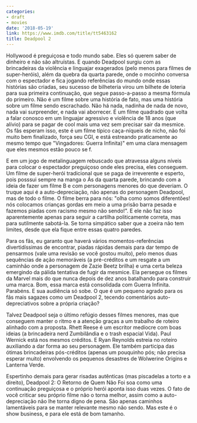 ```yaml
---
categories:
- draft
- movies
date: '2018-05-19'
link: https://www.imdb.com/title/tt5463162
title: Deadpool 2
---
```


Hollywood é preguiçosa e todo mundo sabe. Eles só querem saber de dinheiro e não são altruístas. E quando Deadpool surgiu com as brincadeiras da violência e linguajar exagerados (pelo menos para filmes de super-heróis), além da quebra da quarta parede, onde o mocinho conversa com o espectador e fica jogando referências do mundo onde essas histórias são criadas, seu sucesso de bilheteria virou um bilhete de loteria para sua primeira continuação, que segue passo-a-passo a mesma fórmula do primeiro. Não é um filme sobre uma história de fato, mas uma história sobre um filme sendo escrachado. Não há nada, nadinha de nada de novo, nada vai surpreender, e nada vai aborrecer. É um filme quadrado que volta a falar conosco em um linguajar agressivo e violência de 18 anos (que alívio) para se pagar de cool mais uma vez sem precisar sair da mesmice. Os fãs esperam isso, este é um filme típico caça-níqueis de nicho, não foi muito bem finalizado, força seu CGI, e está estreando praticamente ao mesmo tempo que "Vingadores: Guerra Infinita)" em uma clara mensagem que eles mesmos estão pouco se f.

E em um jogo de metalinguagem rebuscado que atravessa alguns níveis para colocar o espectador preguiçoso onde eles precisa, eles conseguem. Um filme de super-herói tradicional que se paga de irreverente e esperto, pois posssui sempre na manga o Ás da quarta parede, brincando com a ideia de fazer um filme B e com personagens menores do que deveriam. O truque aqui é a auto-depreciação, não apenas do personagem Deadpool, mas de todo o filme. O filme berra para nós: "olha como somos diferentões! nós colocamos crianças gordas em meio a uma prisão barra pesada e fazemos piadas com racismo mesmo não sendo!". E ele não faz isso aparentemente apenas para seguir a cartilha politicamente correta, mas para sutilmente sabotá-la. Se torna simpático saber que a zoeira não tem limites, desde que ela fique entre essas quatro paredes.

Para os fãs, eu garanto que haverá vários momentos-referências divertidíssimas de encontrar, piadas rápidas demais para dar tempo de pensarmos (vale uma revisão se você gostou muito), pelo menos duas sequências de ação memoráveis (a pré-créditos e um resgate a um caminhão onde a personagem de Zazie Beetz brilha) e uma certa beleza emergindo da pálida tentativa de fugir da mesmice. Ela persegue os filmes da Marvel mais do que nunca depois de dez anos batalhando para construir uma marca. Bom, essa marca está consolidada com Guerra Infinita. Parabéns. E sua audiência só sobe. O que é um pequeno agrado para os fãs mais sagazes como um Deadpool 2, tecendo comentários auto-depreciativos sobre a própria criação?

Talvez Deadpool seja o último refúgio desses filmes menores, mas que conseguem manter o ritmo e a atenção graças a um trabalho de roteiro alinhado com a proposta. Rhett Reese é um escritor medíocre com boas ideias (a brincadeira nerd Zumbilândia e o trash espacial Vida). Paul Wernick está nos mesmos créditos. E Ryan Reynolds estreia no roteiro auxiliando a dar forma ao seu personagem. Ele também participa das ótimas brincadeiras pós-créditos (apenas um pouquinho pós; não precisa esperar muito) envolvendo os pequenos desastres de Wolwerine Origins e Lanterna Verde.

Espertinho demais para gerar risadas autênticas (mas piscadelas a torto e a direito), Deadpool 2: O Retorno de Quem Não Foi soa como uma continuação preguiçosa e o próprio herói aponta isso duas vezes. O fato de você criticar seu próprio filme não o torna melhor, assim como a auto-depreciação não lhe torna digno de pena. São apenas caminhos lamentáveis para se manter relevante mesmo não sendo. Mas este é o show business, e para ele está de bom tamanho.